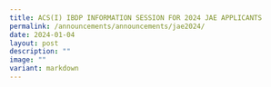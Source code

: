 ```yaml
---
title: ACS(I) IBDP INFORMATION SESSION FOR 2024 JAE APPLICANTS
permalink: /announcements/announcements/jae2024/
date: 2024-01-04
layout: post
description: ""
image: ""
variant: markdown
---
```

